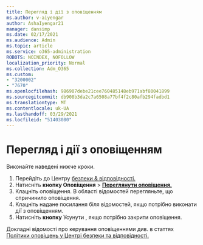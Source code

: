 ```yaml
---
title: Перегляд і дії з оповіщенням
ms.author: v-aiyengar
author: AshaIyengar21
manager: dansimp
ms.date: 02/17/2021
ms.audience: Admin
ms.topic: article
ms.service: o365-administration
ROBOTS: NOINDEX, NOFOLLOW
localization_priority: Normal
ms.collection: Adm_O365
ms.custom:
- "3200002"
- "7670"
ms.openlocfilehash: 986907debe21cee760485148eb971abf80041899
ms.sourcegitcommit: db908b3da2c7a6508a77bf4f2c80afb294fadbd1
ms.translationtype: MT
ms.contentlocale: uk-UA
ms.lasthandoff: 03/29/2021
ms.locfileid: "51403080"
---
```

# <a name="review-or-act-on-an-alert"></a>Перегляд і дії з оповіщенням

Виконайте наведені нижче кроки.

1. Перейдіть до Центру [безпеки & відповідності.](https://go.microsoft.com/fwlink/p/?linkid=2077143)
1. Натисніть **кнопку Оповіщення**  >  **[Переглянути оповіщення.](https://go.microsoft.com/fwlink/?linkid=2103301)**
1. Клацніть оповіщення. В області відомостей перегляньте, що спричинило оповіщення.
1. Клацніть надане посилання біля відомостей, якщо потрібно виконати дії з оповіщенням.
1. Натисніть **кнопку** Усунути , якщо потрібно закрити оповіщення.

Докладні відомості про керування оповіщеннями див. в статтях [Політики оповіщень у Центрі безпеки та відповідності.](https://go.microsoft.com/fwlink/?linkid=2103211)

